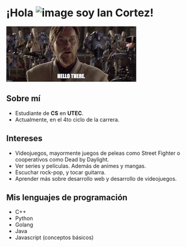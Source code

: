 # ¡Hola ![image](https://user-images.githubusercontent.com/85956402/132919476-7ffd65f5-3735-4963-b5e5-ecdfb8d4cd00.png) soy **Ian Cortez**!

![Hello There](image.png)


## Sobre mí

* Estudiante de **CS** en **UTEC**. 
* Actualmente, en el 4to ciclo de la carrera.


## Intereses

* Videojuegos, mayormente juegos de peleas como Street Fighter o cooperativos como Dead by Daylight.
* Ver series y películas. Además de animes y mangas.
* Escuchar rock-pop, y tocar guitarra.
* Aprender más sobre desarrollo web y desarrollo de videojuegos.


## Mis lenguajes de programación
* C++
* Python
* Golang
* Java
* Javascript (conceptos básicos)

